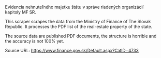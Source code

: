 Evidencia nehnuteľného majetku štátu v správe riadených organizácií kapitoly MF SR.

This scraper scrapes the data from the Ministry of Finance of The 
Slovak Republic. It processes the PDF list of the real-estate
property of the state.

The source data are published PDF documents, the structure is horrible
and the accuracy is not 100% yet.

Source URL:
https://www.finance.gov.sk/Default.aspx?CatID=4733


